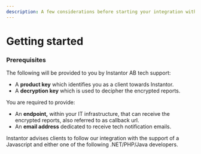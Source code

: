 ```yaml
---
description: A few considerations before starting your integration with Instantor.
---
```


# Getting started

### Prerequisites

The following will be provided to you by Instantor AB tech support:

* A **product key** which identifies you as a client towards Instantor.
* A **decryption key** which is used to decipher the encrypted reports.

You are required to provide:

* An **endpoint,** within your IT infrastructure, that can receive the encrypted reports, also referred to as callback url.
* An **email address** dedicated to receive tech notification emails.

Instantor advises clients to follow our integration with the support of a Javascript and either one of the following .NET/PHP/Java developers.

